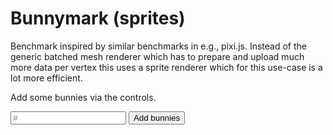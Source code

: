 # Bunnymark (sprites)

<script setup lang="ts">
import { ref, watchEffect } from 'vue';
import { SpriteBunnyMarkApp } from './bunnymark-sprites';
import { WGLDriver } from '../../src';

const canvas = ref<HTMLCanvasElement>();
const diag = ref<HTMLElement>();

const count = ref(1000);

let app: SpriteBunnyMarkApp | undefined;

watchEffect(async () => {
    const c = canvas.value
  const d = diag.value

    if (!c || !d) {
        return;
    }

    const driver = await WGLDriver.fromCanvas(c);

    app = new SpriteBunnyMarkApp(c, driver);
     app.addDiagTicker(d)

    await app.initializeAndStart();
})

function add() {
    app?.addBunnies(count.value)
}
</script>

Benchmark inspired by similar benchmarks in e.g., pixi.js. Instead of the generic batched mesh
renderer which has to prepare and upload much more data per vertex this uses a sprite renderer
which for this use-case is a lot more efficient.

Add some bunnies via the controls.

<section ref="diag"></section>

<section>
    <canvas class="sample-canvas" ref="canvas" tabindex="0"></canvas>
</section>

<section class="sample-controls">
    <input type="text" placeholder="#" v-model="count" min="1">
    <button @click="add">Add bunnies</button>
</section>
